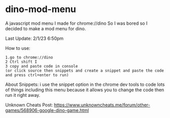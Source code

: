 # dino-mod-menu
A javascript mod menu I made for chrome://dino
So I was bored so I decided to make a mod menu for dino.

Last Update: 2/1/23 6:50pm

How to use:
```
1.go to chrome://dino 
2 Ctrl shift I 
3 copy and paste code in console 
(or click source then snippets and create a snippet and paste the code and press ctrl+enter to run)
```
About Snippets: i use the snippet option in the chrome dev tools to code lots of things including this menu because it allows you to change the code then run it right away.

Unknown Cheats Post: https://www.unknowncheats.me/forum/other-games/568906-google-dino-game.html
